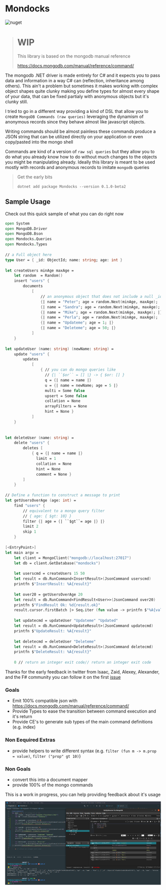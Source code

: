 # Mondocks
![nuget](https://badgen.net/nuget/v/mondocks/pre)
> # WIP
>
> This library is based on the mongodb manual reference
>
> https://docs.mongodb.com/manual/reference/command/


The mongodb .NET driver is made entirely for C# and it expects you to pass data and information in a way C# can (reflection, inheritance among others). This ain't a problem but sometimes it makes working with complex object shapes quite clunky making you define types for almost every shape of your data, that can be fixed partialy with anonymous objects but it's clunky still.


I tried to go in a different way providing a kind of DSL that allow you to create `MongoDB Commands (raw queries)` leveraging the dynamism of anonymous records since they behave almost like javascript objects.

Writing commands should be almost painless these commands produce a JSON string that can be utilized directly on your application or even copy/pasted into the mongo shell

Commands are kind of a version of `raw sql queries` but they allow you to do what you already know how to do without much changes to the objects you might be manipulating already.
Ideally this library is meant to be used mostly with records and anonymous records to imitate `mongodb` queries

> Get the early bits
>
> ```
> dotnet add package Mondocks --version 0.1.0-beta2
> ```

## Sample Usage

Check out this quick sample of what you can do right now

```fsharp
open System
open MongoDB.Driver
open MongoDB.Bson
open Mondocks.Queries
open Mondocks.Types

// a Full object here
type User = { _id: ObjectId; name: string; age: int }

let createUsers minAge maxAge = 
    let random  = Random()
    insert "users" {
        documents 
            [
                // an anonymous object that does not include a null _id
                {| name = "Peter"; age = random.Next(minAge, maxAge); |}
                {| name = "Sandra"; age = random.Next(minAge, maxAge); |}
                {| name = "Mike"; age = random.Next(minAge, maxAge); |}
                {| name = "Perla"; age = random.Next(minAge, maxAge); |}
                {| name = "Updateme"; age = 1; |}
                {| name = "Deleteme"; age = 50; |}
            ]
    }

let updateUser (name: string) (newName: string) =
    update "users" {
        updates
            [
                { // you can do mongo queries like 
                  // {| ``$or`` = [] |} -> { $or: [] }
                  q = {| name = name |}
                  u = {| name = newName; age = 5 |}
                  multi = Some false
                  upsert = Some false
                  collation = None 
                  arrayFilters = None
                  hint = None }
            ]
    }


let deleteUser (name: string) = 
    delete "users" {
        deletes [
            { q = {| name = name |}
              limit = 1
              collation = None
              hint = None
              comment = None }
        ]
    }

// Define a function to construct a message to print
let getUsersOverAge (age: int) =
    find "users" {
        // equivalent to a mongo query filter 
        // { age: { $gt: 10} }
        filter {| age = {| ``$gt``= age |} |}
        limit 2
        skip 1
    }

[<EntryPoint>]
let main argv =
    let client = MongoClient("mongodb://localhost:27017")
    let db = client.GetDatabase("mondocks")

    let userscmd = createUsers 15 50
    let result = db.RunCommand<InsertResult>(JsonCommand userscmd)
    printfn $"InsertResult: %A{result}"

    let over20 = getUsersOverAge 20
    let result = db.RunCommand<FindResult<User>>(JsonCommand over20)
    printfn $"FindResult Ok: %d{result.ok}"
    result.cursor.firstBatch |> Seq.iter (fun value -> printfn $"%A{value}")

    let updatecmd = updateUser "Updateme" "Updated"
    let result = db.RunCommand<UpdateResult>(JsonCommand updatecmd)
    printfn $"UpdateResult: %A{result}"

    let deletecmd = deleteUser "Deleteme"
    let result = db.RunCommand<DeleteResult>(JsonCommand deletecmd)
    printfn $"DeleteResult: %A{result}"
    
    0 // return an integer exit code// return an integer exit code
```


Thanks for the early feedback in twitter from Isaac, Zaid, Alexey, Alexander, and the F# community
you can follow it on the first [issue](https://github.com/AngelMunoz/Mondocks/issues/1)


### Goals
- Emit 100% compatible json with https://docs.mongodb.com/manual/reference/command/
- Provide Types to ease the transition between command execution and it's return
- Provide CE's to generate sub types of the main command definitions (e.g. index)

### Non Eequired Extras
- provide helpers to write different syntax (e.g. `filter (fun m -> m.prop = value)`, `filter ("prop" gt 10)`)

### Non Goals
- convert this into a document mapper
- provide 100% of the mongo commands

This is a work in progress, you can help providing feedback about it's usage

![Samples](./2020-11-22_14-51.png)
